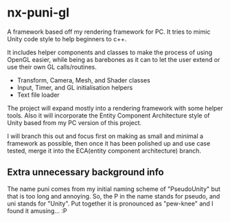 # nx-puni-gl

A framework based off my rendering framework for PC. It tries to mimic Unity code style to help beginners to c++.

It includes helper components and classes to make the process of using OpenGL easier, while being as barebones as it can to let the user extend or use their own GL calls/routines.

* Transform, Camera, Mesh, and Shader classes
* Input, Timer, and GL initialisation helpers
* Text file loader

The project will expand mostly into a rendering framework with some helper tools. Also it will incorporate the Entity Component Architecture style of Unity based from my PC version of this project.

I will branch this out and focus first on making as small and minimal a framework as possible, then once it has been polished up and use case tested, merge it into the ECA(entity component architecture) branch.

## Extra unnecessary background info

The name puni comes from my initial naming scheme of "PseudoUnity" but that is too long and annoying.
So, the P in the name stands for pseudo, and uni stands for "Unity".
Put together it is pronounced as "pew-knee" and I found it amusing... :P
